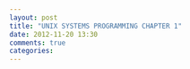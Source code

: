 ```yaml
---
layout: post
title: "UNIX SYSTEMS PROGRAMMING CHAPTER 1"
date: 2012-11-20 13:30
comments: true
categories: 
---
```

